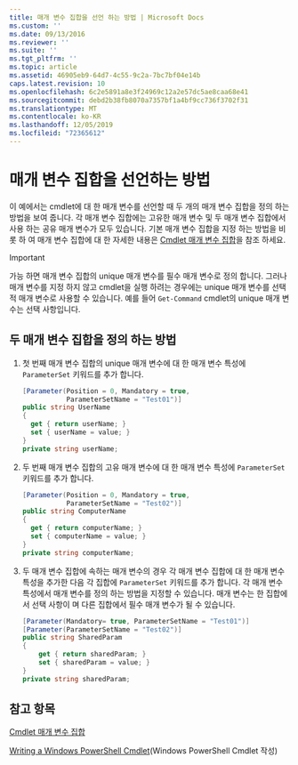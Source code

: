 ```yaml
---
title: 매개 변수 집합을 선언 하는 방법 | Microsoft Docs
ms.custom: ''
ms.date: 09/13/2016
ms.reviewer: ''
ms.suite: ''
ms.tgt_pltfrm: ''
ms.topic: article
ms.assetid: 46905eb9-64d7-4c55-9c2a-7bc7bf04e14b
caps.latest.revision: 10
ms.openlocfilehash: 6c2e5891a8e3f24969c12a2e57dc5ae8caa68e41
ms.sourcegitcommit: debd2b38fb8070a7357bf1a4bf9cc736f3702f31
ms.translationtype: MT
ms.contentlocale: ko-KR
ms.lasthandoff: 12/05/2019
ms.locfileid: "72365612"
---
```

# <a name="how-to-declare-parameter-sets"></a>매개 변수 집합을 선언하는 방법

이 예에서는 cmdlet에 대 한 매개 변수를 선언할 때 두 개의 매개 변수 집합을 정의 하는 방법을 보여 줍니다. 각 매개 변수 집합에는 고유한 매개 변수 및 두 매개 변수 집합에서 사용 하는 공유 매개 변수가 모두 있습니다. 기본 매개 변수 집합을 지정 하는 방법을 비롯 하 여 매개 변수 집합에 대 한 자세한 내용은 [Cmdlet 매개 변수 집합](./cmdlet-parameter-sets.md)을 참조 하세요.

> [!IMPORTANT]
> 가능 하면 매개 변수 집합의 unique 매개 변수를 필수 매개 변수로 정의 합니다. 그러나 매개 변수를 지정 하지 않고 cmdlet을 실행 하려는 경우에는 unique 매개 변수를 선택적 매개 변수로 사용할 수 있습니다. 예를 들어 `Get-Command` cmdlet의 unique 매개 변수는 선택 사항입니다.

## <a name="how-to-define-two-parameter-sets"></a>두 매개 변수 집합을 정의 하는 방법

1. 첫 번째 매개 변수 집합의 unique 매개 변수에 대 한 매개 변수 특성에 `ParameterSet` 키워드를 추가 합니다.

   ```csharp
   [Parameter(Position = 0, Mandatory = true,
              ParameterSetName = "Test01")]
   public string UserName
   {
     get { return userName; }
     set { userName = value; }
   }
   private string userName;
   ```

2. 두 번째 매개 변수 집합의 고유 매개 변수에 대 한 매개 변수 특성에 `ParameterSet` 키워드를 추가 합니다.

   ```csharp
   [Parameter(Position = 0, Mandatory = true,
              ParameterSetName = "Test02")]
   public string ComputerName
   {
     get { return computerName; }
     set { computerName = value; }
   }
   private string computerName;
   ```

3. 두 매개 변수 집합에 속하는 매개 변수의 경우 각 매개 변수 집합에 대 한 매개 변수 특성을 추가한 다음 각 집합에 `ParameterSet` 키워드를 추가 합니다. 각 매개 변수 특성에서 매개 변수를 정의 하는 방법을 지정할 수 있습니다. 매개 변수는 한 집합에서 선택 사항이 며 다른 집합에서 필수 매개 변수가 될 수 있습니다.

   ```csharp
   [Parameter(Mandatory= true, ParameterSetName = "Test01")]
   [Parameter(ParameterSetName = "Test02")]
   public string SharedParam
   {
       get { return sharedParam; }
       set { sharedParam = value; }
   }
   private string sharedParam;
   ```

## <a name="see-also"></a>참고 항목

[Cmdlet 매개 변수 집합](./cmdlet-parameter-sets.md)

[Writing a Windows PowerShell Cmdlet](./writing-a-windows-powershell-cmdlet.md)(Windows PowerShell Cmdlet 작성)
